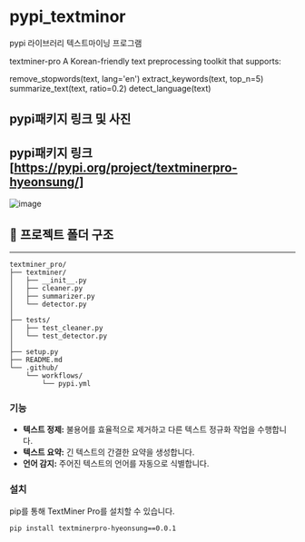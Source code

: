 
# pypi_textminor
pypi 라이브러리 텍스트마이닝 프로그램

textminer-pro
A Korean-friendly text preprocessing toolkit that supports:

remove_stopwords(text, lang='en')
extract_keywords(text, top_n=5)
summarize_text(text, ratio=0.2)
detect_language(text)

## pypi패키지 링크 및 사진
pypi패키지 링크 [https://pypi.org/project/textminerpro-hyeonsung/]
--------------------------------------------------------------------------------------------
![image](https://github.com/user-attachments/assets/1d0adada-88e6-43da-8bb1-c1be6be1c624)




## 📁 프로젝트 폴더 구조
------------------------------------------------------------------------------------------------

```
textminer_pro/
├── textminer/                   
│   ├── __init__.py              
│   ├── cleaner.py               
│   ├── summarizer.py            
│   └── detector.py              
│
├── tests/                       
│   ├── test_cleaner.py          
│   └── test_detector.py         
│
├── setup.py                     
├── README.md                    
└── .github/                     
    └── workflows/
        └── pypi.yml             
```



### 기능

* **텍스트 정제:** 불용어를 효율적으로 제거하고 다른 텍스트 정규화 작업을 수행합니다.
* **텍스트 요약:** 긴 텍스트의 간결한 요약을 생성합니다.
* **언어 감지:** 주어진 텍스트의 언어를 자동으로 식별합니다.

### 설치

pip를 통해 TextMiner Pro를 설치할 수 있습니다.

```bash
pip install textminerpro-hyeonsung==0.0.1
